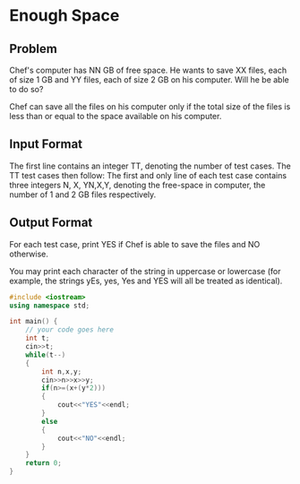 # Enough Space
## Problem
Chef's computer has NN GB of free space. He wants to save XX files, each of size 1 GB and YY files, each of size 2 GB on his computer. Will he be able to do so?

Chef can save all the files on his computer only if the total size of the files is less than or equal to the space available on his computer.

## Input Format
The first line contains an integer TT, denoting the number of test cases. The TT test cases then follow:
The first and only line of each test case contains three integers N, X, YN,X,Y, denoting the free-space in computer, the number of 1 and 2 GB files respectively.
## Output Format
For each test case, print YES if Chef is able to save the files and NO otherwise.

You may print each character of the string in uppercase or lowercase (for example, the strings yEs, yes, Yes and YES will all be treated as identical).
```cpp
#include <iostream>
using namespace std;

int main() {
	// your code goes here
	int t;
	cin>>t;
	while(t--)
	{
	    int n,x,y;
	    cin>>n>>x>>y;
	    if(n>=(x+(y*2)))
	    {
	        cout<<"YES"<<endl;
	    }
	    else
	    {
	        cout<<"NO"<<endl;
	    }
	}
	return 0;
}
```